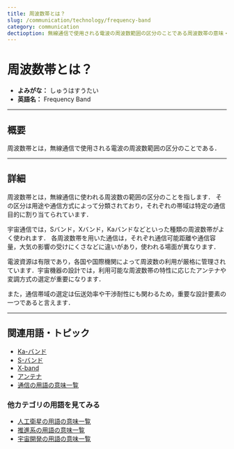 ```yaml
---
title: 周波数帯とは？
slug: /communication/technology/frequency-band
category: communication
dectioption: 無線通信で使用される電波の周波数範囲の区分のことである周波数帯の意味・定義・内容について解説します．
---
```


# 周波数帯とは？

- **よみがな：** しゅうはすうたい  
- **英語名：** Frequency Band  

---

## 概要

周波数帯とは，無線通信で使用される電波の周波数範囲の区分のことである．

---

## 詳細

周波数帯とは，無線通信に使われる周波数の範囲の区分のことを指します．
その区分は用途や通信方式によって分類されており，それぞれの帯域は特定の通信目的に割り当てられています．

宇宙通信では，Sバンド，Xバンド，Kaバンドなどといった種類の周波数帯がよく使われます．
各周波数帯を用いた通信は，それぞれ通信可能距離や通信容量，大気の影響の受けにくさなどに違いがあり，使われる場面が異なります．

電波資源は有限であり，各国や国際機関によって周波数の利用が厳格に管理されています．宇宙機器の設計では，利用可能な周波数帯の特性に応じたアンテナや変調方式の選定が重要になります．

また，通信帯域の選定は伝送効率や干渉耐性にも関わるため，重要な設計要素の一つであると言えます．

---

## 関連用語・トピック

- [Ka-バンド](/docs/communication/technology/ka-band)
- [S-バンド](/docs/communication/technology/s-band)
- [X-band](/docs/communication/technology/x-band)
- [アンテナ](/docs/communication/technology/antenna)
- [通信の用語の意味一覧](/docs/category/communication)

### 他カテゴリの用語を見てみる
- [人工衛星の用語の意味一覧](/docs/category/satellite)
- [推進系の用語の意味一覧](/docs/category/propulsion)
- [宇宙開発の用語の意味一覧](/docs/category/glossary)
